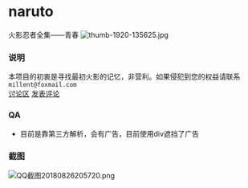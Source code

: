 # naruto
火影忍者全集——青春
![thumb-1920-135625.jpg](https://i.loli.net/2018/08/26/5b82a40668a42.jpg)
### 说明
本项目的初衷是寻找最初火影的记忆，非营利。如果侵犯到您的权益请联系 `millent@foxmail.com`  
<a class="btn btn-success" target="_blank" href="https://github.com/cmdboys/naruto/issues">讨论区</a>
<a class="btn btn-success" target="_blank" href="https://github.com/cmdboys/naruto/issues/new">发表评论</a>

### QA
* 目前是靠第三方解析，会有广告，目前使用div遮挡了广告

### 截图
![QQ截图20180826205720.png](https://i.loli.net/2018/08/26/5b82a40712283.png)

